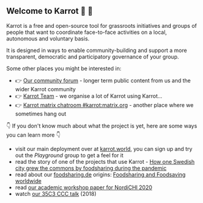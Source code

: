 ## Welcome to Karrot 🥕 👋

Karrot is a free and open-source tool for grassroots initiatives and groups of people that want to coordinate face-to-face activities on a local, autonomous and voluntary basis.

It is designed in ways to enable community-building and support a more transparent, democratic and participatory governance of your group.

Some other places you might be interested in:
- 👉 [Our community forum](https://community.karrot.world/) - longer term public content from us and the wider Karrot community
- 👉 [Karrot Team](https://karrot.world/#/groupPreview/191) - we organise a lot of Karrot using Karrot...
- 👉 [Karrot matrix chatroom #karrot:matrix.org](https://matrix.to/#/#karrot:matrix.org) - another place where we sometimes hang out

👇 If you don't know much about what the project is yet, here are some ways you can learn more 👇

- visit our main deployment over at [karrot.world](https://karrot.world), you can sign up and try out the _Playground_ group to get a feel for it
- read the story of one of the projects that use Karrot - [How one Swedish city grew the commons by foodsharing during the pandemic](https://www.shareable.net/foodsharing-during-the-pandemic-in-swedish-city/)
- read about our [foodsharing.de](https://foodsharing.de) origins: [Foodsharing and Foodsaving worldwide](https://www.collectivegreen.de/foodsharing-and-foodsaving-worldwide/)
- read [our academic workshop paper for NordiCHI 2020](https://community.karrot.world/uploads/short-url/vWGiBGs4EFuJ40wBSRSZnFMq7AY.pdf)
- watch [our 35C3 CCC talk](https://media.ccc.de/v/35c3-9882-the_foodsaving_grassroots_movement) (2018)
